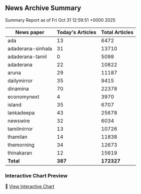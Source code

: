 <!-- @format -->

## News Archive Summary

Summary Report as of Fri Oct 31 12:59:51 +0000 2025

| News paper         | Today's Articles | Total Articles |
|--------------------|------------------|----------------|
| ada               | 13          | 6472        |
| adaderana-sinhala               | 31          | 13710        |
| adaderana-tamil               | 0          | 5098        |
| adaderana               | 22          | 10822        |
| aruna               | 29          | 11187        |
| dailymirror               | 35          | 9415        |
| dinamina               | 70          | 22378        |
| economynext               | 4          | 3970        |
| island               | 35          | 6707        |
| lankadeepa               | 43          | 25678        |
| newswire               | 32          | 6034        |
| tamilmirror               | 13          | 10726        |
| thamilan               | 14          | 11838        |
| themorning               | 34          | 12673        |
| thinakaran               | 12          | 15619        |
| **Total**          | **387**      | **172327** |

### Interactive Chart Preview
🔗 [View Interactive Chart](https://itscharukadeshan.github.io/sl_news_archive_data/news_chart_by_newspaper.html)

